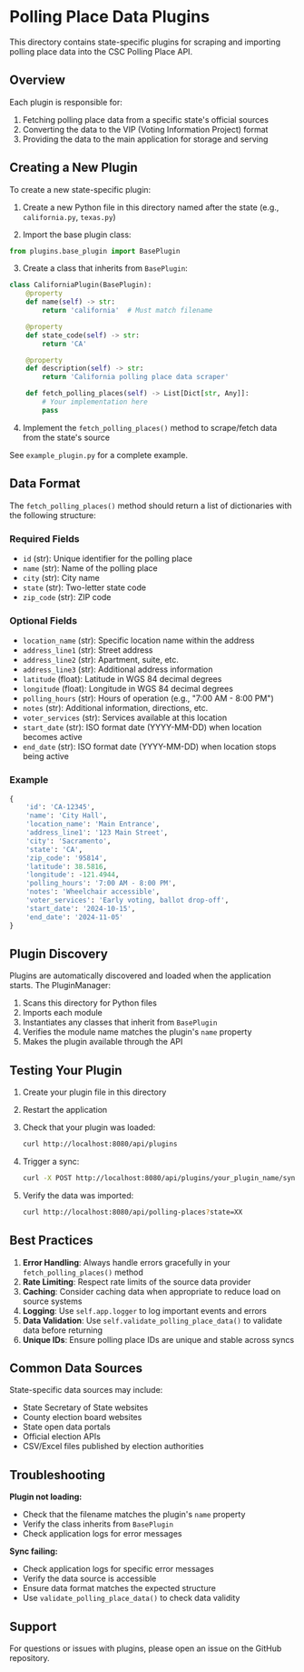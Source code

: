 # Polling Place Data Plugins

This directory contains state-specific plugins for scraping and importing polling place data into the CSC Polling Place API.

## Overview

Each plugin is responsible for:
1. Fetching polling place data from a specific state's official sources
2. Converting the data to the VIP (Voting Information Project) format
3. Providing the data to the main application for storage and serving

## Creating a New Plugin

To create a new state-specific plugin:

1. Create a new Python file in this directory named after the state (e.g., `california.py`, `texas.py`)

2. Import the base plugin class:
```python
from plugins.base_plugin import BasePlugin
```

3. Create a class that inherits from `BasePlugin`:
```python
class CaliforniaPlugin(BasePlugin):
    @property
    def name(self) -> str:
        return 'california'  # Must match filename

    @property
    def state_code(self) -> str:
        return 'CA'

    @property
    def description(self) -> str:
        return 'California polling place data scraper'

    def fetch_polling_places(self) -> List[Dict[str, Any]]:
        # Your implementation here
        pass
```

4. Implement the `fetch_polling_places()` method to scrape/fetch data from the state's source

See `example_plugin.py` for a complete example.

## Data Format

The `fetch_polling_places()` method should return a list of dictionaries with the following structure:

### Required Fields
- `id` (str): Unique identifier for the polling place
- `name` (str): Name of the polling place
- `city` (str): City name
- `state` (str): Two-letter state code
- `zip_code` (str): ZIP code

### Optional Fields
- `location_name` (str): Specific location name within the address
- `address_line1` (str): Street address
- `address_line2` (str): Apartment, suite, etc.
- `address_line3` (str): Additional address information
- `latitude` (float): Latitude in WGS 84 decimal degrees
- `longitude` (float): Longitude in WGS 84 decimal degrees
- `polling_hours` (str): Hours of operation (e.g., "7:00 AM - 8:00 PM")
- `notes` (str): Additional information, directions, etc.
- `voter_services` (str): Services available at this location
- `start_date` (str): ISO format date (YYYY-MM-DD) when location becomes active
- `end_date` (str): ISO format date (YYYY-MM-DD) when location stops being active

### Example
```python
{
    'id': 'CA-12345',
    'name': 'City Hall',
    'location_name': 'Main Entrance',
    'address_line1': '123 Main Street',
    'city': 'Sacramento',
    'state': 'CA',
    'zip_code': '95814',
    'latitude': 38.5816,
    'longitude': -121.4944,
    'polling_hours': '7:00 AM - 8:00 PM',
    'notes': 'Wheelchair accessible',
    'voter_services': 'Early voting, ballot drop-off',
    'start_date': '2024-10-15',
    'end_date': '2024-11-05'
}
```

## Plugin Discovery

Plugins are automatically discovered and loaded when the application starts. The PluginManager:
1. Scans this directory for Python files
2. Imports each module
3. Instantiates any classes that inherit from `BasePlugin`
4. Verifies the module name matches the plugin's `name` property
5. Makes the plugin available through the API

## Testing Your Plugin

1. Create your plugin file in this directory
2. Restart the application
3. Check that your plugin was loaded:
   ```bash
   curl http://localhost:8080/api/plugins
   ```

4. Trigger a sync:
   ```bash
   curl -X POST http://localhost:8080/api/plugins/your_plugin_name/sync
   ```

5. Verify the data was imported:
   ```bash
   curl http://localhost:8080/api/polling-places?state=XX
   ```

## Best Practices

1. **Error Handling**: Always handle errors gracefully in your `fetch_polling_places()` method
2. **Rate Limiting**: Respect rate limits of the source data provider
3. **Caching**: Consider caching data when appropriate to reduce load on source systems
4. **Logging**: Use `self.app.logger` to log important events and errors
5. **Data Validation**: Use `self.validate_polling_place_data()` to validate data before returning
6. **Unique IDs**: Ensure polling place IDs are unique and stable across syncs

## Common Data Sources

State-specific data sources may include:
- State Secretary of State websites
- County election board websites
- State open data portals
- Official election APIs
- CSV/Excel files published by election authorities

## Troubleshooting

**Plugin not loading:**
- Check that the filename matches the plugin's `name` property
- Verify the class inherits from `BasePlugin`
- Check application logs for error messages

**Sync failing:**
- Check application logs for specific error messages
- Verify the data source is accessible
- Ensure data format matches the expected structure
- Use `validate_polling_place_data()` to check data validity

## Support

For questions or issues with plugins, please open an issue on the GitHub repository.
